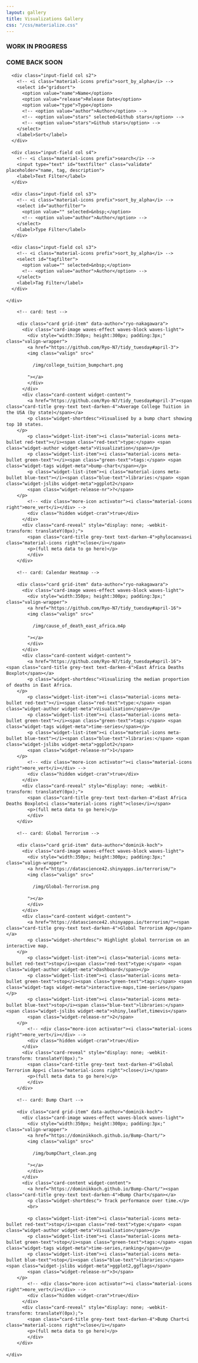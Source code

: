 ```yaml
---
layout: gallery
title: Visualizations Gallery
css: "/css/materialize.css"
---
```


### WORK IN PROGRESS 
### COME BACK SOON


<div class="container center filter">
<div class="row">
  <form class="col s12">
	<div class="row">
	  
	  <div class="input-field col s2">
		<!-- <i class="material-icons prefix">sort_by_alpha</i> -->
		<select id="gridsort">
		  <option value="name">Name</option>
		  <option value="release">Release Date</option>
		  <option value="type">Type</option>
		  <!-- <option value="author">Author</option> -->
		  <!-- <option value="stars" selected>Github stars</option> -->
		  <!-- <option value="stars">Github stars</option> -->
		</select>
		<label>Sort</label>
	  </div>
	  
	  <div class="input-field col s4">
		<!-- <i class="material-icons prefix">search</i> -->
		<input type="text" id="textfilter" class="validate" placeholder="name, tag, description">
		<label>Text Filter</label>
	  </div>
	  
	  <div class="input-field col s3">
		<!-- <i class="material-icons prefix">sort_by_alpha</i> -->
		<select id="authorfilter">
		  <option value="" selected>&nbsp;</option>
		  <!-- <option value="author">Author</option> -->
		</select>
		<label>Type Filter</label>
	  </div>
	  
	  <div class="input-field col s3">
		<!-- <i class="material-icons prefix">sort_by_alpha</i> -->
		<select id="tagfilter">
		  <option value="" selected>&nbsp;</option>
		  <!-- <option value="author">Author</option> -->
		</select>
		<label>Tag Filter</label>
	  </div>
	  
	</div>
  </form>
</div>
</div>

<div class="main-container">
	<div class="row" id="grid">

		<!-- card: test -->
	
		<div class="card grid-item" data-author="ryo-nakagawara">
		  <div class="card-image waves-effect waves-block waves-light">
			<div style="width:350px; height:300px; padding:3px;" class="valign-wrapper">
			<a href="https://github.com/Ryo-N7/tidy_tuesday#april-3">
			<img class="valign" src="
			
			  /img/college_tuition_bumpchart.png
			
			"></a>
			</div>
		  </div>
		  <div class="card-content widget-content">
			<a href="https://github.com/Ryo-N7/tidy_tuesday#april-3"><span class="card-title grey-text text-darken-4">Average College Tuition in the USA (by state)</span></a>
			<p class="widget-shortdesc">Visualised by a bump chart showing top 10 states.
		</p>
			<p class="widget-list-item"><i class="material-icons meta-bullet red-text"></i><span class="red-text">type:</span> <span class="widget-author widget-meta">Visualization</span></p>
			<p class="widget-list-item"><i class="material-icons meta-bullet green-text"></i><span class="green-text">tags:</span> <span class="widget-tags widget-meta">bump-chart</span></p>
			<p class="widget-list-item"><i class="material-icons meta-bullet blue-text"></i><span class="blue-text">libraries:</span> <span class="widget-jslibs widget-meta">ggplot2</span>
			<span class="widget-release-nr">?</span>
		</p>
			<!-- <div class="more-icon activator"><i class="material-icons right">more_vert</i></div> -->
			<div class="hidden widget-cran">true</div>
		  </div>
		  <div class="card-reveal" style="display: none; -webkit-transform: translateY(0px);">
			<span class="card-title grey-text text-darken-4">phylocanvas<i class="material-icons right">close</i></span>
			<p>(full meta data to go here)</p>
			</div>
		</div>
		
		<!-- card: Calendar Heatmap -->
		
		<div class="card grid-item" data-author="ryo-nakagawara">
		  <div class="card-image waves-effect waves-block waves-light">
			<div style="width:350px; height:300px; padding:3px;" class="valign-wrapper">
			<a href="https://github.com/Ryo-N7/tidy_tuesday#april-16">
			<img class="valign" src="
			
			  /img/cause_of_death_east_africa.m4p
			
			"></a>
			</div>
		  </div>
		  <div class="card-content widget-content">
			<a href="https://github.com/Ryo-N7/tidy_tuesday#april-16"><span class="card-title grey-text text-darken-4">East Africa Deaths Boxplot</span></a>
			<p class="widget-shortdesc">Visualizing the median proportion of deaths in East Africa.
		</p>
			<p class="widget-list-item"><i class="material-icons meta-bullet red-text"></i><span class="red-text">type:</span> <span class="widget-author widget-meta">Visualisation</span></p>
			<p class="widget-list-item"><i class="material-icons meta-bullet green-text"></i><span class="green-text">tags:</span> <span class="widget-tags widget-meta">time-series</span></p>
			<p class="widget-list-item"><i class="material-icons meta-bullet blue-text"></i><span class="blue-text">libraries:</span> <span class="widget-jslibs widget-meta">ggplot2</span>
			<span class="widget-release-nr">1</span>
		</p>
			<!-- <div class="more-icon activator"><i class="material-icons right">more_vert</i></div> -->
			<div class="hidden widget-cran">true</div>
		  </div>
		  <div class="card-reveal" style="display: none; -webkit-transform: translateY(0px);">
			<span class="card-title grey-text text-darken-4">East Africa Deaths Boxplot<i class="material-icons right">close</i></span>
			<p>(full meta data to go here)</p>
			</div>
		</div>
		
		<!-- card: Global Terrorism -->
		
		<div class="card grid-item" data-author="dominik-koch">
		  <div class="card-image waves-effect waves-block waves-light">
			<div style="width:350px; height:300px; padding:3px;" class="valign-wrapper">
			<a href="https://datascience42.shinyapps.io/terrorism/">
			<img class="valign" src="
			
			  /img/Global-Terrorism.png
			
			"></a>
			</div>
		  </div>
		  <div class="card-content widget-content">
			<a href="https://datascience42.shinyapps.io/terrorism/"><span class="card-title grey-text text-darken-4">Global Terrorism App</span></a>
			<p class="widget-shortdesc"> Highlight global terrorism on an interactive map.
		</p>
			<p class="widget-list-item"><i class="material-icons meta-bullet red-text">stop</i><span class="red-text">type:</span> <span class="widget-author widget-meta">Dashboard</span></p>
			<p class="widget-list-item"><i class="material-icons meta-bullet green-text">stop</i><span class="green-text">tags:</span> <span class="widget-tags widget-meta">interactive-maps,time-series</span></p>
			<p class="widget-list-item"><i class="material-icons meta-bullet blue-text">stop</i><span class="blue-text">libraries:</span> <span class="widget-jslibs widget-meta">shiny,leaflet,timevis</span>
			<span class="widget-release-nr">2</span>
		</p>
			<!-- <div class="more-icon activator"><i class="material-icons right">more_vert</i></div> -->
			<div class="hidden widget-cran">true</div>
		  </div>
		  <div class="card-reveal" style="display: none; -webkit-transform: translateY(0px);">
			<span class="card-title grey-text text-darken-4">Global Terrorism App<i class="material-icons right">close</i></span>
			<p>(full meta data to go here)</p>
			</div>
		</div>
		
		<!-- card: Bump Chart -->
		
		<div class="card grid-item" data-author="dominik-koch">
		  <div class="card-image waves-effect waves-block waves-light">
			<div style="width:350px; height:300px; padding:3px;" class="valign-wrapper">
			<a href="https://dominikkoch.github.io/Bump-Chart/">
			<img class="valign" src="
			
			  /img/bumpChart_clean.png
			
			"></a>
			</div>
		  </div>
		  <div class="card-content widget-content">
			<a href="https://dominikkoch.github.io/Bump-Chart/"><span class="card-title grey-text text-darken-4">Bump Chart</span></a>
			<p class="widget-shortdesc"> Track performance over time.</p>
			<br>
			
			<p class="widget-list-item"><i class="material-icons meta-bullet red-text">stop</i><span class="red-text">type:</span> <span class="widget-author widget-meta">Visualisation</span></p>
			<p class="widget-list-item"><i class="material-icons meta-bullet green-text">stop</i><span class="green-text">tags:</span> <span class="widget-tags widget-meta">time-series,ranking</span></p>
			<p class="widget-list-item"><i class="material-icons meta-bullet blue-text">stop</i><span class="blue-text">libraries:</span> <span class="widget-jslibs widget-meta">ggplot2,ggflags</span>
			<span class="widget-release-nr">3</span>
		</p>
			<!-- <div class="more-icon activator"><i class="material-icons right">more_vert</i></div> -->
			<div class="hidden widget-cran">true</div>
		  </div>
		  <div class="card-reveal" style="display: none; -webkit-transform: translateY(0px);">
			<span class="card-title grey-text text-darken-4">Bump Chart<i class="material-icons right">close</i></span>
			<p>(full meta data to go here)</p>
			</div>
		</div>

	</div>
</div>